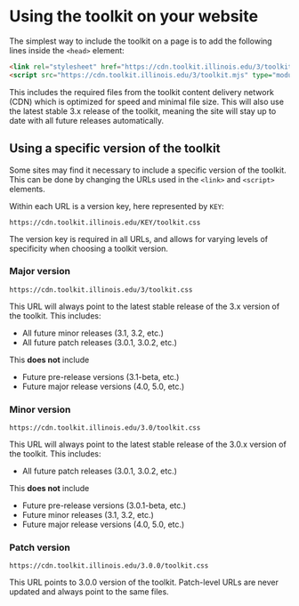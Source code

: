# Using the toolkit on your website

The simplest way to include the toolkit on a page is to add the following lines inside the `<head>` element:

````html
<link rel="stylesheet" href="https://cdn.toolkit.illinois.edu/3/toolkit.css">
<script src="https://cdn.toolkit.illinois.edu/3/toolkit.mjs" type="module"></script>
````

This includes the required files from the toolkit content delivery network (CDN) which is optimized for speed and minimal file size. This will also use the latest stable 3.x release of the toolkit, meaning the site will stay up to date with all future releases automatically.

## Using a specific version of the toolkit

Some sites may find it necessary to include a specific version of the toolkit. This can be done by changing the URLs used in the `<link>` and `<script>` elements.

Within each URL is a version key, here represented by `KEY`:

`https://cdn.toolkit.illinois.edu/KEY/toolkit.css`

The version key is required in all URLs, and allows for varying levels of specificity when choosing a toolkit version.

### Major version

`https://cdn.toolkit.illinois.edu/3/toolkit.css`

This URL will always point to the latest stable release of the 3.x version of the toolkit. This includes:

* All future minor releases (3.1, 3.2, etc.)
* All future patch releases (3.0.1, 3.0.2, etc.)

This **does not** include

* Future pre-release versions (3.1-beta, etc.)
* Future major release versions (4.0, 5.0, etc.)

### Minor version

`https://cdn.toolkit.illinois.edu/3.0/toolkit.css`

This URL will always point to the latest stable release of the 3.0.x version of the toolkit. This includes:

* All future patch releases (3.0.1, 3.0.2, etc.)

This **does not** include

* Future pre-release versions (3.0.1-beta, etc.)
* Future minor releases (3.1, 3.2, etc.)
* Future major release versions (4.0, 5.0, etc.)

### Patch version

`https://cdn.toolkit.illinois.edu/3.0.0/toolkit.css`

This URL points to 3.0.0 version of the toolkit. Patch-level URLs are never updated and always point to the same files.
